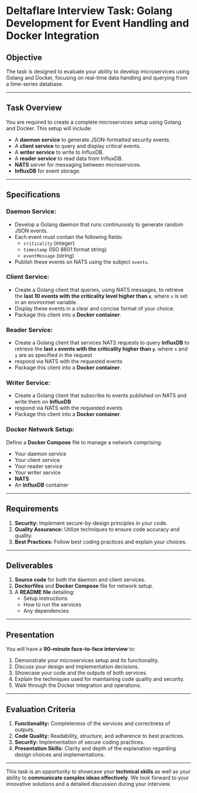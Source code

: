 # Deltaflare Interview Task: Golang Development for Event Handling and Docker Integration

## Objective
The task is designed to evaluate your ability to develop microservices using Golang and Docker, focusing on real-time data handling and querying from a time-series database.

---

## Task Overview
You are required to create a complete microservices setup using Golang and Docker. This setup will include:
- A **daemon service** to generate JSON-formatted security events.
- A **client service** to query and display critical events.
- A **writer service** to write to InfluxDB.
- A **reader service** to read data from InfluxDB.
- **NATS** server for messaging between microservices.
- **InfluxDB** for event storage.

---

## Specifications

### Daemon Service:
- Develop a Golang daemon that runs continuously to generate random JSON events.
- Each event must contain the following fields:
  - `criticality` (integer)
  - `timestamp` (ISO 8601 format string)
  - `eventMessage` (string)
- Publish these events on NATS using the subject `events`.

### Client Service:
- Create a Golang client that queries, using NATS messages, to retrieve the **last 10 events with the criticality level higher than `x`**, where `x` is set in an environmet variable.
- Display these events in a clear and concise format of your choice.
- Package this client into a **Docker container**.

### Reader Service:
- Create a Golang client that services NATS requests to query **InfluxDB** to retrieve the **last `x` events with the criticality higher than `y`**. where `x` and `y` are as specified in the request
- respond via NATS with the requested events
- Package this client into a **Docker container**.

### Writer Service:
- Create a Golang client that subscribe to events published on NATS and write them on **InfluxDB**
- respond via NATS with the requested events
- Package this client into a **Docker container**.

### Docker Network Setup:
Define a **Docker Compose** file to manage a network comprising:
- Your daemon service
- Your client service
- Your reader service
- Your writer service
- **NATS**
- An **InfluxDB** container

---

## Requirements
1. **Security:** Implement secure-by-design principles in your code.
2. **Quality Assurance:** Utilize techniques to ensure code accuracy and quality.
3. **Best Practices:** Follow best coding practices and explain your choices.

---

## Deliverables
1. **Source code** for both the daemon and client services.
2. **Dockerfiles** and **Docker Compose** file for network setup.
3. A **README file** detailing:
   - Setup instructions
   - How to run the services
   - Any dependencies

---

## Presentation
You will have a **90-minute face-to-face interview** to:
1. Demonstrate your microservices setup and its functionality.
2. Discuss your design and implementation decisions.
3. Showcase your code and the outputs of both services.
4. Explain the techniques used for maintaining code quality and security.
5. Walk through the Docker integration and operations.

---

## Evaluation Criteria
1. **Functionality:** Completeness of the services and correctness of outputs.
2. **Code Quality:** Readability, structure, and adherence to best practices.
3. **Security:** Implementation of secure coding practices.
4. **Presentation Skills:** Clarity and depth of the explanation regarding design choices and implementations.

---

This task is an opportunity to showcase your **technical skills** as well as your ability to **communicate complex ideas effectively**. We look forward to your innovative solutions and a detailed discussion during your interview.
